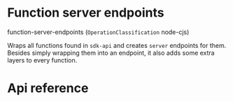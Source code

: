 # Function server endpoints

function-server-endpoints (`OperationClassification` node-cjs)

Wraps all functions found in `sdk-api` and creates `server` endpoints for them. Besides simply wrapping them into an endpoint, it also adds some extra layers to every function.




# Api reference

